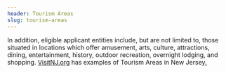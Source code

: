 ```yaml
---
header: Tourism Areas
slug: tourism-areas
---
```

In addition, eligible applicant entities include, but are not limited to, those situated in locations which offer amusement, arts, culture, attractions, dining, entertainment, history, outdoor recreation, overnight lodging, and shopping. [VisitNJ.org](https://visitnj.org/) has examples of Tourism Areas in New Jersey[.](https://visitnj.org/)